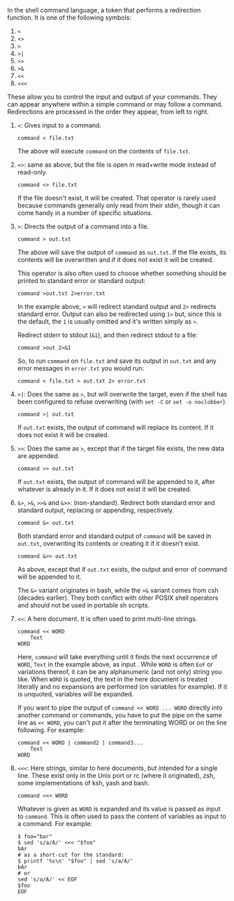 In the shell command language, a token that performs a redirection function. It is one of the following symbols:

1. `<`
2. `<>`
3. `>`
4. `>|`
5. `>>`
6. `>&`
7. `<<`
8. `<<<`

These allow you to control the input and output of your commands. They can appear anywhere within a simple command or may follow a command. Redirections are processed in the order they appear, from left to right.

1. `<`: Gives input to a command.
    
    ```
    command < file.txt
    ```
    
    The above will execute `command` on the contents of `file.txt`.

2. `<>`: same as above, but the file is open in read+write mode instead of read-only.

    ```
    command <> file.txt
    ```
    
    If the file doesn't exist, it will be created. That operator is rarely used because commands generally only read from their stdin, though it can come handy in a number of specific situations.

3. `>`: Directs the output of a command into a file.

    ```
    command > out.txt
    ```
    
    The above will save the output of `command` as `out.txt`. If the file exists, its contents will be overwritten and if it does not exist it will be created.
    
    This operator is also often used to choose whether something should be printed to standard error or standard output:
    
    ```
    command >out.txt 2>error.txt
    ```
    
    In the example above, `>` will redirect standard output and `2>` redirects standard error. Output can also be redirected using `1>` but, since this is the default, the `1` is usually omitted and it's written simply as `>`.
    
    Redirect stderr to stdout (`&1`), and then redirect stdout to a file:
    
    ```
    command >out 2>&1
    ```
    
    So, to run `command` on `file.txt` and save its output in `out.txt` and any error messages in `error.txt` you would run:
    
    ```
    command < file.txt > out.txt 2> error.txt
    ```

4. `>|`: Does the same as `>`, but will overwrite the target, even if the shell has been configured to refuse overwriting (with `set -C` or `set -o noclobber`).

    ```
    command >| out.txt
    ```
    
    If `out.txt` exists, the output of command will replace its content. If it does not exist it will be created.
    
5. `>>`: Does the same as `>`, except that if the target file exists, the new data are appended.

    ```
    command >> out.txt
    ```
    
    If `out.txt` exists, the output of command will be appended to it, after whatever is already in it. If it does not exist it will be created.

6. `&>`, `>&`, `>>&` and `&>>`: (non-standard). Redirect both standard error and standard output, replacing or appending, respectively.

    ```
    command &> out.txt
    ```
    
    Both standard error and standard output of `command` will be saved in `out.txt`, overwriting its contents or creating it if it doesn't exist.
    
    ```
    command &>> out.txt
    ```
    
    As above, except that if `out.txt` exists, the output and error of command will be appended to it.
    
    The `&>` variant originates in bash, while the `>&` variant comes from csh (decades earlier). They both conflict with other POSIX shell operators and should not be used in portable sh scripts.

7. `<<`: A here document. It is often used to print multi-line strings.

    ```
    command << WORD
        Text
    WORD
    ```
    
    Here, `command` will take everything until it finds the next occurrence of `WORD`, `Text` in the example above, as input . While `WORD` is often `EoF` or variations thereof, it can be any alphanumeric (and not only) string you like. When `WORD` is quoted, the text in the here document is treated literally and no expansions are performed (on variables for example). If it is unquoted, variables will be expanded.
    
    If you want to pipe the output of `command << WORD ... WORD` directly into another command or commands, you have to put the pipe on the same line as `<< WORD`, you can't put it after the terminating WORD or on the line following. For example:
    
    ```
    command << WORD | command2 | command3...
        Text
    WORD
    ```

8. `<<<`: Here strings, similar to here documents, but intended for a single line. These exist only in the Unix port or rc (where it originated), zsh, some implementations of ksh, yash and bash.

    ```
    command <<< WORD
    ```
    
    Whatever is given as `WORD` is expanded and its value is passed as input to `command`. This is often used to pass the content of variables as input to a command. For example:
    
    ```
    $ foo="bar"
    $ sed 's/a/A/' <<< "$foo"
    bAr
    # as a short-cut for the standard:
    $ printf '%s\n' "$foo" | sed 's/a/A/'
    bAr
    # or
    sed 's/a/A/' << EOF
    $foo
    EOF
    ```
    
